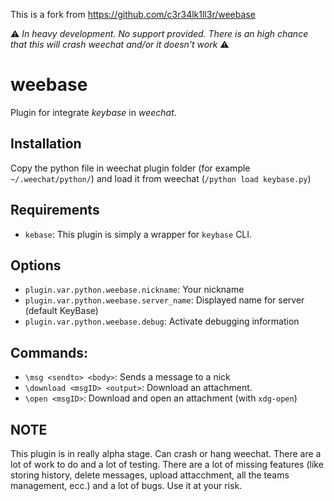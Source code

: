 This is a fork from https://github.com/c3r34lk1ll3r/weebase

⚠️ *_In heavy development. No support provided. There is an high chance
that this will crash weechat and/or it doesn't work_* ⚠️

# weebase
Plugin for integrate _keybase_ in _weechat_.

## Installation
Copy the python file in weechat plugin folder (for example `~/.weechat/python/`) and load it from weechat (`/python load keybase.py`)

## Requirements
- `kebase`: This plugin is simply a wrapper for `keybase` CLI.

## Options
- `plugin.var.python.weebase.nickname`: Your nickname
- `plugin.var.python.weebase.server_name`: Displayed name for server (default KeyBase)
- `plugin.var.python.weebase.debug`: Activate debugging information

## Commands:
- `\msg <sendto> <body>`: Sends a message to a nick
- `\download <msgID> <output>`: Download an attachment.
- `\open <msgID>`: Download and open an attachment (with `xdg-open`)

## NOTE
This plugin is in really alpha stage. Can crash or hang weechat. There
are a lot of work to do and a lot of testing. There are a lot of
missing features (like storing history, delete messages, upload
attacchment, all the teams management, ecc.) and a lot of bugs. Use it
at your risk.
